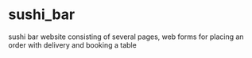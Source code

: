 # sushi_bar
sushi bar website consisting of several pages, web forms for placing an order with delivery and booking a table
